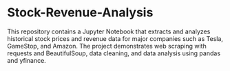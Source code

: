 # Stock-Revenue-Analysis
This repository contains a Jupyter Notebook that extracts and analyzes historical stock prices and revenue data for major companies such as Tesla, GameStop, and Amazon. The project demonstrates web scraping with requests and BeautifulSoup, data cleaning, and data analysis using pandas and yfinance.
